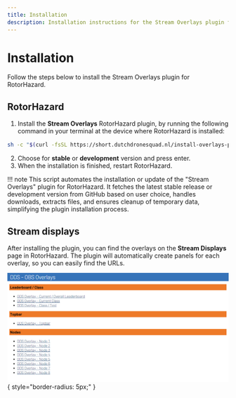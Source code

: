 ```yaml
---
title: Installation
description: Installation instructions for the Stream Overlays plugin for RotorHazard.
---
```


# Installation

Follow the steps below to install the Stream Overlays plugin for RotorHazard.

## RotorHazard

1. Install the **Stream Overlays** RotorHazard plugin, by running the following command in your terminal at the device where RotorHazard is installed:
``` bash
sh -c "$(curl -fsSL https://short.dutchdronesquad.nl/install-overlays-plugin)"
```

2. Choose for **stable** or **development** version and press enter.
3. When the installation is finished, restart RotorHazard.

!!! note
    This script automates the installation or update of the "Stream Overlays" plugin for RotorHazard. It fetches the latest stable release or development version from GitHub based on user choice, handles downloads, extracts files, and ensures cleanup of temporary data, simplifying the plugin installation process.

## Stream displays

After installing the plugin, you can find the overlays on the **Stream Displays** page in RotorHazard. The plugin will automatically create panels for each overlay, so you can easily find the URLs.

![alt stream displays](../assets/img/stream_overlays-page.png){ style="border-radius: 5px;" }